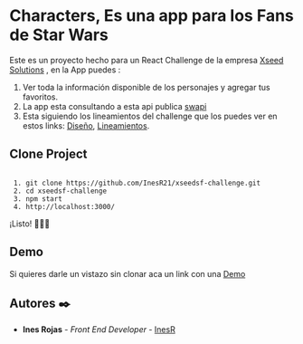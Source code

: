 # Characters, Es una app para los Fans de Star Wars

Este es un proyecto hecho para un React Challenge de la empresa [Xseed Solutions](https://xseed.com.uy/) , en la App puedes :

1.  Ver toda la información disponible de los personajes y agregar tus favoritos.
2.  La app esta consultando a esta api publica [swapi](https://swapi.dev/api/personas)
3.  Esta siguiendo los lineamientos del challenge que los puedes ver en estos links:
    [Diseño](https://www.figma.com/file/dNuO6I2hDGcwoKFA4bjGGh/Challenge?node-id=0%3A1),
    [Lineamientos](https://github.com/XseedSF/Frontend-challenge).

## Clone Project

```

 1. git clone https://github.com/InesR21/xseedsf-challenge.git
 2. cd xseedsf-challenge
 3. npm start
 4. http://localhost:3000/

```

¡Listo! 🚀🚀🚀

## Demo

Si quieres darle un vistazo sin clonar aca un link con una [Demo](https://xseedsf-challenge-inesr21.vercel.app/)

## Autores ✒️

- **Ines Rojas** - _Front End Developer_ - [InesR](https://inesrojas.com/)
